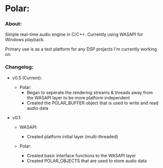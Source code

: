 # Polar:

### About:

Simple real-time audio engine in C/C++. Currently using WASAPI for Windows playback.

Primary use is as a test platform for any DSP projects I'm currently working on.

### Changelog:

- v0.5 (Current):
    - Polar:
        - Began to seperate the rendering streams & threads away from the WASAPI layer to be more platform independent
        - Created the POLAR_BUFFER object that is used to write and read audio data
    
- v0.1:
    - WASAPI:
        - Created platform initial layer (multi-threaded)
    
    - Polar:
        - Created basic interface functions to the WASAPI layer
        - Created POLAR_OBJECTS that are used to store audio data